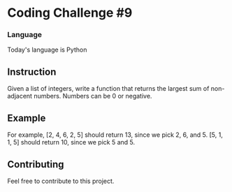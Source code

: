 # Coding Challenge #9

### Language
Today's language is Python

## Instruction
Given a list of integers, write a function that returns the largest sum of non-adjacent numbers. Numbers can be 0 or negative.

## Example
For example, [2, 4, 6, 2, 5] should return 13, since we pick 2, 6, and 5. [5, 1, 1, 5] should return 10, since we pick 5 and 5.

## Contributing
Feel free to contribute to this project.